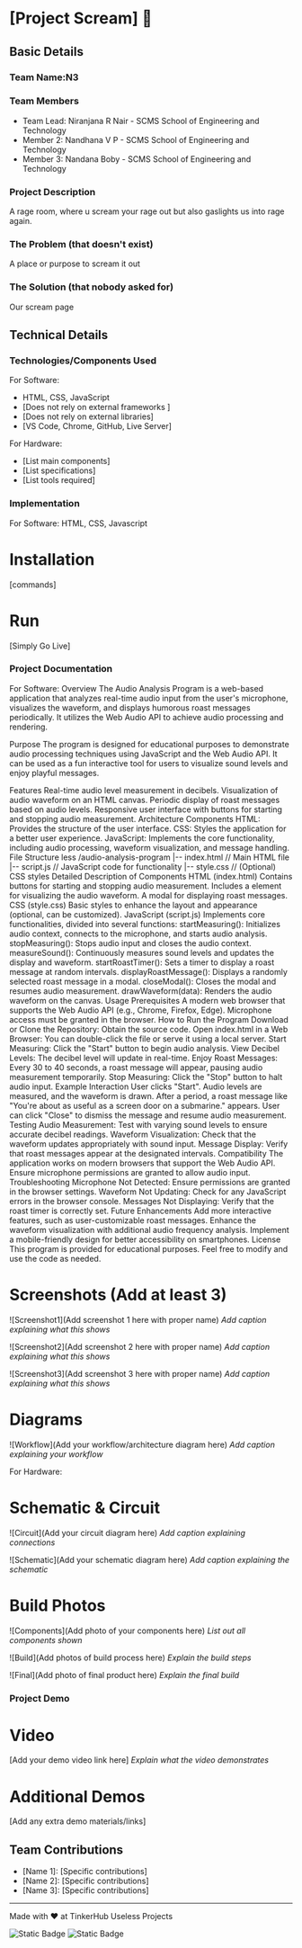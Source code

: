 
# [Project Scream] 🎯


## Basic Details
### Team Name:N3


### Team Members
- Team Lead: Niranjana R Nair - SCMS School of Engineering and Technology
- Member 2: Nandhana V P - SCMS School of Engineering and Technology
- Member 3: Nandana Boby - SCMS School of Engineering and Technology

### Project Description
A rage room, where u scream your rage out but also gaslights us into rage again.

### The Problem (that doesn't exist)
A place or purpose to scream it out

### The Solution (that nobody asked for)
Our scream page

## Technical Details
### Technologies/Components Used
For Software:
- HTML, CSS, JavaScript
- [Does not rely on external frameworks ]
- [Does not rely on external libraries]
- [VS Code, Chrome, GitHub, Live Server]

For Hardware:
- [List main components]
- [List specifications]
- [List tools required]

### Implementation
For Software: HTML, CSS, Javascript
# Installation
[commands]

# Run
[Simply Go Live]

### Project Documentation
For Software:
Overview
The Audio Analysis Program is a web-based application that analyzes real-time audio input from the user's microphone, visualizes the waveform, and displays humorous roast messages periodically. It utilizes the Web Audio API to achieve audio processing and rendering.

Purpose
The program is designed for educational purposes to demonstrate audio processing techniques using JavaScript and the Web Audio API. It can be used as a fun interactive tool for users to visualize sound levels and enjoy playful messages.

Features
Real-time audio level measurement in decibels.
Visualization of audio waveform on an HTML canvas.
Periodic display of roast messages based on audio levels.
Responsive user interface with buttons for starting and stopping audio measurement.
Architecture
Components
HTML: Provides the structure of the user interface.
CSS: Styles the application for a better user experience.
JavaScript: Implements the core functionality, including audio processing, waveform visualization, and message handling.
File Structure
less
/audio-analysis-program
|-- index.html       // Main HTML file
|-- script.js        // JavaScript code for functionality
|-- style.css        // (Optional) CSS styles
Detailed Description of Components
HTML (index.html)
Contains buttons for starting and stopping audio measurement.
Includes a <canvas> element for visualizing the audio waveform.
A modal for displaying roast messages.
CSS (style.css)
Basic styles to enhance the layout and appearance (optional, can be customized).
JavaScript (script.js)
Implements core functionalities, divided into several functions:
startMeasuring(): Initializes audio context, connects to the microphone, and starts audio analysis.
stopMeasuring(): Stops audio input and closes the audio context.
measureSound(): Continuously measures sound levels and updates the display and waveform.
startRoastTimer(): Sets a timer to display a roast message at random intervals.
displayRoastMessage(): Displays a randomly selected roast message in a modal.
closeModal(): Closes the modal and resumes audio measurement.
drawWaveform(data): Renders the audio waveform on the canvas.
Usage
Prerequisites
A modern web browser that supports the Web Audio API (e.g., Chrome, Firefox, Edge).
Microphone access must be granted in the browser.
How to Run the Program
Download or Clone the Repository: Obtain the source code.
Open index.html in a Web Browser: You can double-click the file or serve it using a local server.
Start Measuring: Click the "Start" button to begin audio analysis.
View Decibel Levels: The decibel level will update in real-time.
Enjoy Roast Messages: Every 30 to 40 seconds, a roast message will appear, pausing audio measurement temporarily.
Stop Measuring: Click the "Stop" button to halt audio input.
Example Interaction
User clicks "Start".
Audio levels are measured, and the waveform is drawn.
After a period, a roast message like "You're about as useful as a screen door on a submarine." appears.
User can click "Close" to dismiss the message and resume audio measurement.
Testing
Audio Measurement: Test with varying sound levels to ensure accurate decibel readings.
Waveform Visualization: Check that the waveform updates appropriately with sound input.
Message Display: Verify that roast messages appear at the designated intervals.
Compatibility
The application works on modern browsers that support the Web Audio API.
Ensure microphone permissions are granted to allow audio input.
Troubleshooting
Microphone Not Detected: Ensure permissions are granted in the browser settings.
Waveform Not Updating: Check for any JavaScript errors in the browser console.
Messages Not Displaying: Verify that the roast timer is correctly set.
Future Enhancements
Add more interactive features, such as user-customizable roast messages.
Enhance the waveform visualization with additional audio frequency analysis.
Implement a mobile-friendly design for better accessibility on smartphones.
License
This program is provided for educational purposes. Feel free to modify and use the code as needed.
# Screenshots (Add at least 3)
![Screenshot1](Add screenshot 1 here with proper name)
*Add caption explaining what this shows*

![Screenshot2](Add screenshot 2 here with proper name)
*Add caption explaining what this shows*

![Screenshot3](Add screenshot 3 here with proper name)
*Add caption explaining what this shows*

# Diagrams
![Workflow](Add your workflow/architecture diagram here)
*Add caption explaining your workflow*

For Hardware:

# Schematic & Circuit
![Circuit](Add your circuit diagram here)
*Add caption explaining connections*

![Schematic](Add your schematic diagram here)
*Add caption explaining the schematic*

# Build Photos
![Components](Add photo of your components here)
*List out all components shown*

![Build](Add photos of build process here)
*Explain the build steps*

![Final](Add photo of final product here)
*Explain the final build*

### Project Demo
# Video
[Add your demo video link here]
*Explain what the video demonstrates*

# Additional Demos
[Add any extra demo materials/links]

## Team Contributions
- [Name 1]: [Specific contributions]
- [Name 2]: [Specific contributions]
- [Name 3]: [Specific contributions]

---
Made with ❤️ at TinkerHub Useless Projects 

![Static Badge](https://img.shields.io/badge/TinkerHub-24?color=%23000000&link=https%3A%2F%2Fwww.tinkerhub.org%2F)
![Static Badge](https://img.shields.io/badge/UselessProject--24-24?link=https%3A%2F%2Fwww.tinkerhub.org%2Fevents%2FQ2Q1TQKX6Q%2FUseless%2520Projects)